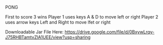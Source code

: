 PONG

First to score 3 wins 
Player 1 uses keys A & D to move left or right
Player 2 uses arrow keys Left and Right to move lfet or right

Downloadable Jar File Here:
https://drive.google.com/file/d/0BxywLrqy-J75RHBTamtvZlA1UEE/view?usp=sharing
